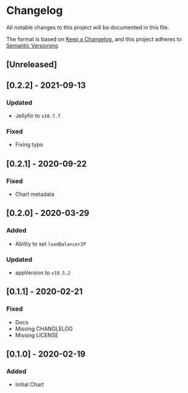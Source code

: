 # Changelog
All notable changes to this project will be documented in this file.

The format is based on [Keep a Changelog](https://keepachangelog.com/en/1.0.0/),
and this project adheres to [Semantic Versioning](https://semver.org/spec/v2.0.0.html).

## [Unreleased]

## [0.2.2] - 2021-09-13
### Updated
- Jellyfin to `v10.7.7`
### Fixed
- Fixing typo


## [0.2.1] - 2020-09-22
### Fixed
- Chart metadata

## [0.2.0] - 2020-03-29
### Added
- Ability to set `loadBalancerIP`
### Updated
- appVersion to ```v10.5.2```

## [0.1.1] - 2020-02-21
### Fixed
- Docs
- Missing CHANGLELOG
- Missing LICENSE

## [0.1.0] - 2020-02-19
### Added
- Initial Chart